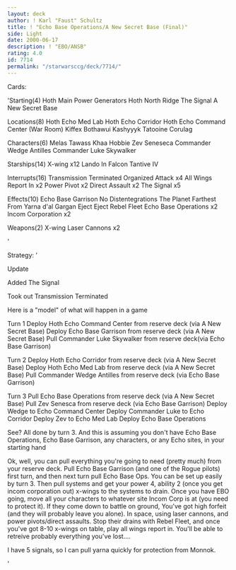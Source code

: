 ```yaml
---
layout: deck
author: ! Karl "Faust" Schultz
title: ! "Echo Base Operations/A New Secret Base (Final)"
side: Light
date: 2000-06-17
description: ! "EBO/ANSB"
rating: 4.0
id: 7714
permalink: "/starwarsccg/deck/7714/"
---
```

Cards: 

'Starting(4)
Hoth Main Power Generators
Hoth North Ridge
The Signal
A New Secret Base

Locations(8)
Hoth Echo Med Lab
Hoth Echo Corridor
Hoth Echo Command Center (War Room)
Kiffex
Bothawui
Kashyyyk
Tatooine
Corulag

Characters(6)
Melas
Tawass Khaa
Hobbie
Zev Seneseca
Commander Wedge Antilles
Commander Luke Skywalker

Starships(14)
X-wing x12
Lando In Falcon
Tantive IV

Interrupts(16)
Transmission Terminated
Organized Attack x4
All Wings Report In x2
Power Pivot x2
Direct Assault x2
The Signal x5

Effects(10)
Echo Base Garrison
No Distentegrations
The Planet Farthest From
Yarna d'al Gargan
Eject Eject
Rebel Fleet
Echo Base Operations x2
Incom Corporation x2

Weapons(2)
X-wing Laser Cannons x2



'

Strategy: '

Update

Added
The Signal

Took out
Transmission Terminated

Here is a "model" of what will happen in a game

Turn 1
Deploy Hoth Echo Command Center from reserve deck (via A New Secret Base)
Deploy Echo Base Garrison from reserve deck (via A New Secret Base)
Pull Commander Luke Skywalker from reserve deck(via Echo Base Garrison)

Turn 2
Deploy Hoth Echo Corridor from reserve deck (via A New Secret Base)
Deploy Hoth Echo Med Lab from reserve deck (via A New Secret Base)
Pull Commander Wedge Antilles from reserve deck (via Echo Base Garrison)

Turn 3
Pull Echo Base Operations from reserve deck (via A New Secret Base)
Pull Zev Senesca from reserve deck (via Echo Base Garrison)
Deploy Wedge to Echo Command Center
Deploy Commander Luke to Echo Corridor
Deploy Zev to Echo Med Lab
Deploy Echo Base Operations

See? All done by turn 3. And this is assuming you don't have Echo Base Operations, Echo Base Garrison, any characters, or any Echo sites, in your starting hand

Ok, well, you can pull everything you're going to need (pretty much) from your reserve deck. Pull Echo Base Garrison (and one of the Rogue pilots) first turn, and then next turn pull Echo Base Ops. You can be set up easily by turn 3. Then pull systems and get your power 4, ability 2 (once you get incom corporation out) x-wings to the systems to drain.  Once you have EBO going, move all your characters to whatever site Incom Corp is at (you need to protect it). If they come down to battle on ground, You've got high forfeit (and they will probably leave you alone). In space, using laser cannons, and power pivots/direct assaults. Stop their drains with Rebel Fleet, and once you've got 8-10 x-wings on table, play all wings report in. You'll be able to retreive probably everything you've lost....

I have 5 signals, so I can pull yarna quickly for protection from Monnok.












'
